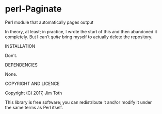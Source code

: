 perl-Paginate
=============

Perl module that automatically pages output

In theory, at least; in practice, I wrote the start of this and then abandoned
it completely.  But I can't *quite* bring myself to actually delete the
repository.


INSTALLATION

Don't.


DEPENDENCIES

None.


COPYRIGHT AND LICENCE

Copyright (C) 2017, Jim Toth

This library is free software; you can redistribute it and/or modify
it under the same terms as Perl itself.

